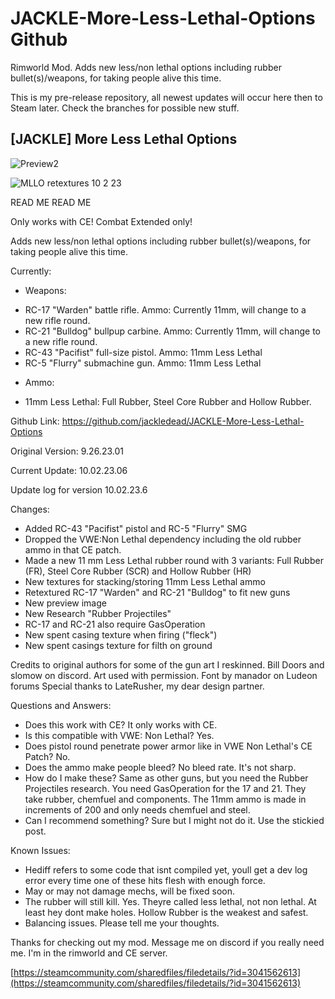 # JACKLE-More-Less-Lethal-Options Github
Rimworld Mod. Adds new less/non lethal options including rubber bullet(s)/weapons, for taking people alive this time.

This is my pre-release repository, all newest updates will occur here then to Steam later. Check the branches for possible new stuff.

## [JACKLE] More Less Lethal Options

![Preview2](https://github.com/jackledead/JACKLE-More-Less-Lethal-Options/assets/75153234/ac6137d6-f0bf-4809-95c2-692f0d389301)

![MLLO retextures 10 2 23](https://github.com/jackledead/JACKLE-More-Less-Lethal-Options/assets/75153234/9a18e076-0237-445c-b64a-0bc391313ede)

READ ME READ ME

Only works with CE! Combat Extended only!

Adds new less/non lethal options including rubber bullet(s)/weapons, for taking people alive this time.

Currently:
- Weapons:
+ RC-17 "Warden" battle rifle. Ammo: Currently 11mm, will change to a new rifle round.
+ RC-21 "Bulldog" bullpup carbine. Ammo: Currently 11mm, will change to a new rifle round.
+ RC-43 "Pacifist" full-size pistol. Ammo: 11mm Less Lethal
+ RC-5 "Flurry" submachine gun. Ammo: 11mm Less Lethal
- Ammo:
+ 11mm Less Lethal: Full Rubber, Steel Core Rubber and Hollow Rubber.

Github Link: https://github.com/jackledead/JACKLE-More-Less-Lethal-Options

Original Version: 9.26.23.01

Current Update: 10.02.23.06

Update log for version 10.02.23.6

Changes: 

- Added RC-43 "Pacifist" pistol and RC-5 "Flurry" SMG
- Dropped the VWE:Non Lethal dependency including the old rubber ammo in that CE patch.
- Made a new 11 mm Less Lethal rubber round with 3 variants: Full Rubber (FR), Steel Core Rubber (SCR) and Hollow Rubber (HR)
- New textures for stacking/storing 11mm Less Lethal ammo 
- Retextured RC-17 "Warden" and RC-21 "Bulldog" to fit new guns
- New preview image
- New Research "Rubber Projectiles" 
- RC-17 and RC-21 also require GasOperation
- New spent casing texture when firing ("fleck")
- New spent casings texture for filth on ground

Credits to original authors for some of the gun art I reskinned. Bill Doors and slomow on discord. Art used with permission.
Font by manador on Ludeon forums
Special thanks to LateRusher, my dear design partner.

Questions and Answers:

- Does this work with CE? It only works with CE.
- Is this compatible with VWE: Non Lethal? Yes.
- Does pistol round penetrate power armor like in VWE Non Lethal's CE Patch? No.
- Does the ammo make people bleed? No bleed rate. It's not sharp.
- How do I make these? Same as other guns, but you need the Rubber Projectiles research. You need GasOperation for the 17 and 21. They take rubber, chemfuel and components. The 11mm ammo is made in increments of 200 and only needs chemfuel and steel.
- Can I recommend something? Sure but I might not do it. Use the stickied post.

Known Issues:

- Hediff refers to some code that isnt compiled yet, youll get a dev log error every time one of these hits flesh with enough force.
- May or may not damage mechs, will be fixed soon.
- The rubber will still kill. Yes. Theyre called less lethal, not non lethal. At least hey dont make holes. Hollow Rubber is the weakest and safest.
- Balancing issues. Please tell me your thoughts.

Thanks for checking out my mod. Message me on discord if you really need me. I'm in the rimworld and CE server.

[https://steamcommunity.com/sharedfiles/filedetails/?id=3041562613](https://steamcommunity.com/sharedfiles/filedetails/?id=3041562613)

